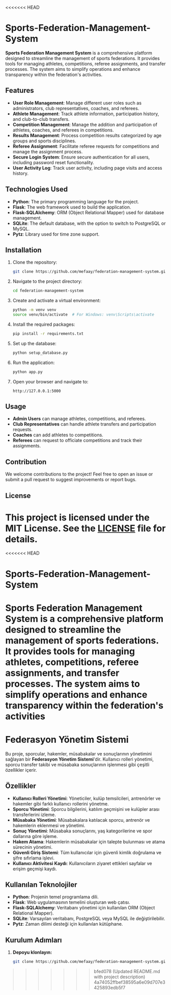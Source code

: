 <<<<<<< HEAD
# Sports-Federation-Management-System

**Sports Federation Management System** is a comprehensive platform designed to streamline the management of sports federations. It provides tools for managing athletes, competitions, referee assignments, and transfer processes. The system aims to simplify operations and enhance transparency within the federation's activities.

## Features

- **User Role Management**: Manage different user roles such as administrators, club representatives, coaches, and referees.
- **Athlete Management**: Track athlete information, participation history, and club-to-club transfers.
- **Competition Management**: Manage the addition and participation of athletes, coaches, and referees in competitions.
- **Results Management**: Process competition results categorized by age groups and sports disciplines.
- **Referee Assignment**: Facilitate referee requests for competitions and manage the assignment process.
- **Secure Login System**: Ensure secure authentication for all users, including password reset functionality.
- **User Activity Log**: Track user activity, including page visits and access history.

## Technologies Used

- **Python**: The primary programming language for the project.
- **Flask**: The web framework used to build the application.
- **Flask-SQLAlchemy**: ORM (Object Relational Mapper) used for database management.
- **SQLite**: The default database, with the option to switch to PostgreSQL or MySQL.
- **Pytz**: Library used for time zone support.

## Installation

1. Clone the repository:

    ```bash
    git clone https://github.com/mefaay/federation-management-system.git
    ```

2. Navigate to the project directory:

    ```bash
    cd federation-management-system
    ```

3. Create and activate a virtual environment:

    ```bash
    python -m venv venv
    source venv/bin/activate  # For Windows: venv\Scripts\activate
    ```

4. Install the required packages:

    ```bash
    pip install -r requirements.txt
    ```

5. Set up the database:

    ```bash
    python setup_database.py
    ```

6. Run the application:

    ```bash
    python app.py
    ```

7. Open your browser and navigate to:

    ```text
    http://127.0.0.1:5000
    ```

## Usage

- **Admin Users** can manage athletes, competitions, and referees.
- **Club Representatives** can handle athlete transfers and participation requests.
- **Coaches** can add athletes to competitions.
- **Referees** can request to officiate competitions and track their assignments.

## Contribution

We welcome contributions to the project! Feel free to open an issue or submit a pull request to suggest improvements or report bugs.

## License

This project is licensed under the MIT License. See the [LICENSE](./LICENSE) file for details.
=======
<<<<<<< HEAD
# Sports-Federation-Management-System
Sports Federation Management System is a comprehensive platform designed to streamline the management of sports federations. It provides tools for managing athletes, competitions, referee assignments, and transfer processes. The system aims to simplify operations and enhance transparency within the federation's activities
=======
# Federasyon Yönetim Sistemi

Bu proje, sporcular, hakemler, müsabakalar ve sonuçlarının yönetimini sağlayan bir **Federasyon Yönetim Sistemi**'dir. Kullanıcı rolleri yönetimi, sporcu transfer takibi ve müsabaka sonuçlarının işlenmesi gibi çeşitli özellikler içerir.

## Özellikler

- **Kullanıcı Rolleri Yönetimi**: Yöneticiler, kulüp temsilcileri, antrenörler ve hakemler gibi farklı kullanıcı rollerini yönetme.
- **Sporcu Yönetimi**: Sporcu bilgilerini, katılım geçmişini ve kulüpler arası transferlerini izleme.
- **Müsabaka Yönetimi**: Müsabakalara katılacak sporcu, antrenör ve hakemlerin eklenmesi ve yönetimi.
- **Sonuç Yönetimi**: Müsabaka sonuçlarını, yaş kategorilerine ve spor dallarına göre işleme.
- **Hakem Atama**: Hakemlerin müsabakalar için talepte bulunması ve atama sürecinin yönetimi.
- **Güvenli Giriş Sistemi**: Tüm kullanıcılar için güvenli kimlik doğrulama ve şifre sıfırlama işlevi.
- **Kullanıcı Aktivitesi Kaydı**: Kullanıcıların ziyaret ettikleri sayfalar ve erişim geçmişi kaydı.

## Kullanılan Teknolojiler

- **Python**: Projenin temel programlama dili.
- **Flask**: Web uygulamasının temelini oluşturan web çatısı.
- **Flask-SQLAlchemy**: Veritabanı yönetimi için kullanılan ORM (Object Relational Mapper).
- **SQLite**: Varsayılan veritabanı, PostgreSQL veya MySQL ile değiştirilebilir.
- **Pytz**: Zaman dilimi desteği için kullanılan kütüphane.

## Kurulum Adımları

1. **Depoyu klonlayın:**
   ```bash
   git clone https://github.com/mefaay/federation-management-system.git
>>>>>>> bfed078 (Updated README.md with project description)
>>>>>>> 4a74052ffbef38595a6e09d707e3425893edb5f7
